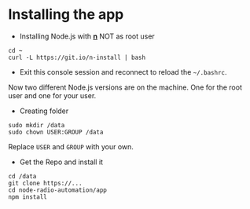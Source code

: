 # Installing the app

- Installing Node.js with **[n](https://github.com/tj/n)** NOT as root user
```
cd ~
curl -L https://git.io/n-install | bash
```

- Exit this console session and reconnect to reload the `~/.bashrc`.
 
Now two different Node.js versions are on the machine.
One for the root user and one for your user.

- Creating folder
```
sudo mkdir /data
sudo chown USER:GROUP /data
```
Replace `USER` and `GROUP` with your own.

- Get the Repo and install it
```
cd /data
git clone https://...
cd node-radio-automation/app
npm install
```